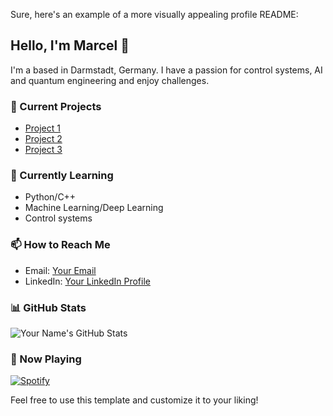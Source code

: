 Sure, here's an example of a more visually appealing profile README:

## Hello, I'm Marcel 👋

I'm a  based in Darmstadt, Germany. I have a passion for control systems, AI and quantum engineering and enjoy challenges.

### 🔭 Current Projects

- [Project 1](link)
- [Project 2](link)
- [Project 3](link)

### 🌱 Currently Learning

- Python/C++
- Machine Learning/Deep Learning
- Control systems

### 📫 How to Reach Me

- Email: [Your Email](mbajdel@gmail.com)
- LinkedIn: [Your LinkedIn Profile](https://www.linkedin.com/in/marcel-bajdel-917197142/)

### 📊 GitHub Stats

![Your Name's GitHub Stats](https://github-readme-stats.vercel.app/api?username=yourusername&show_icons=true&theme=radical)

### 🎵 Now Playing

[![Spotify](https://novatorem.bgstatic.vercel.app/api/spotify)](https://open.spotify.com/user/1198039582)

Feel free to use this template and customize it to your liking!


<!---
Mrcl3/Mrcl3 is a ✨ special ✨ repository because its `README.md` (this file) appears on your GitHub profile.
You can click the Preview link to take a look at your changes.
--->
